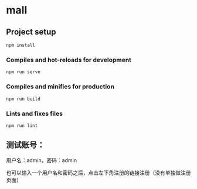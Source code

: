 # mall

## Project setup
```
npm install
```

### Compiles and hot-reloads for development
```
npm run serve
```

### Compiles and minifies for production
```
npm run build
```

### Lints and fixes files
```
npm run lint
```

## 测试账号：

用户名：admin，密码：admin

也可以输入一个用户名和密码之后，点击左下角注册的链接注册（没有单独做注册页面）